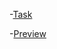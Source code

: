 -[Task](https://docs.google.com/document/d/1vXZV7omsirBPGkvn3PEKOszpplu9sm6l0tEqdJPA-HQ/edit)

-[Preview](https://dead-tr.github.io/marakas_test_task/)